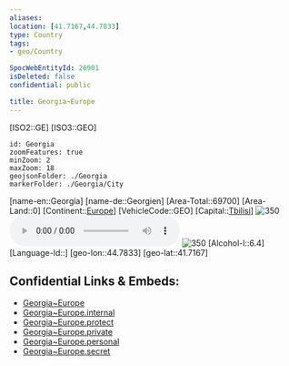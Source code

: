 ```yaml
---
aliases: 
location: [41.7167,44.7833]
type: Country
tags:
- geo/Country

SpocWebEntityId: 26901
isDeleted: false
confidential: public

title: Georgia~Europe
---
```

[ISO2::GE]
[ISO3::GEO]
```leaflet
id: Georgia
zoomFeatures: true 
minZoom: 2 
maxZoom: 18
geojsonFolder: ./Georgia
markerFolder: ./Georgia/City
```

[name-en::Georgia]
[name-de::Georgien]
[Area-Total::69700]
[Area-Land::0]
[Continent::[Europe](geo/Continent/Europe.md)]
[VehicleCode::GEO]
[Capital::[Tbilisi](geo/Continent/Europe/Georgia~Europe/City/Tbilisi.md)]
![350](Coat_of_arms_of_Georgia.svg)
![Anthem-Georgia](xLarge/National-Anthem/Anthem-Georgia.mp3)
![350](geo/Continent/Europe/Georgia~Europe/Flag_of_Georgia.svg)
[Alcohol-l::6.4]
[Language-Id::]
[geo-lon::44.7833]
[geo-lat::41.7167]



## Confidential Links & Embeds: 
- [Georgia~Europe](../../../../_public/geo/Continent/Europe/Georgia~Europe.md) 
- [Georgia~Europe.internal](../../../../_internal/geo/Continent/Europe/Georgia~Europe.internal.md) 
- [Georgia~Europe.protect](../../../../_protect/geo/Continent/Europe/Georgia~Europe.protect.md) 
- [Georgia~Europe.private](../../../../_private/geo/Continent/Europe/Georgia~Europe.private.md) 
- [Georgia~Europe.personal](../../../../_personal/geo/Continent/Europe/Georgia~Europe.personal.md) 
- [Georgia~Europe.secret](../../../../_secret/geo/Continent/Europe/Georgia~Europe.secret.md) 
